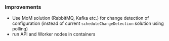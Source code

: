 ### Improvements
- Use MoM solution (RabbitMQ, Kafka etc.) for change detection of configuration (instead of current `scheduleChangeDetection` solution using polling)
- run API and Worker nodes in containers
